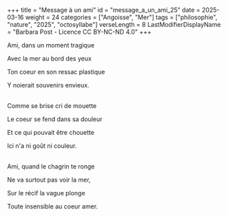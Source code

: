+++
title = "Message à un ami"
id = "message_a_un_ami_25"
date = 2025-03-16
weight = 24
categories = ["Angoisse", "Mer"]
tags = ["philosophie", "nature", "2025", "octosyllabe"]
verseLength = 8
LastModifierDisplayName = "Barbara Post - Licence CC BY-NC-ND 4.0"
+++

Ami, dans un moment tragique

Avec la mer au bord des yeux

Ton coeur en son ressac plastique

Y noierait souvenirs envieux.

 \
Comme se brise cri de mouette

Le coeur se fend dans sa douleur

Et ce qui pouvait être chouette

Ici n'a ni goût ni couleur.

 \
Ami, quand le chagrin te ronge

Ne va surtout pas voir la mer,

Sur le récif la vague plonge

Toute insensible au coeur amer.
